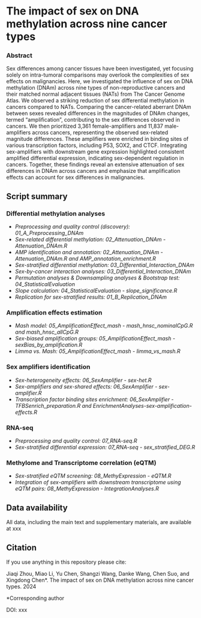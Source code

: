 The impact of sex on DNA methylation across nine cancer types
=
### Abstract
Sex differences among cancer tissues have been investigated, yet focusing solely on intra-tumoral comparisons may overlook the complexities of sex effects on malignancies. Here, we investigated the influence of sex on DNA methylation (DNAm) across nine types of non-reproductive cancers and their matched normal adjacent tissues (NATs) from The Cancer Genome Atlas. We observed a striking reduction of sex differential methylation in cancers compared to NATs. Comparing the cancer-related aberrant DNAm between sexes revealed differences in the magnitudes of DNAm changes, termed “amplification”, contributing to the sex differences observed in cancers. We then prioritized 3,361 female-amplifiers and 11,837 male-amplifiers across cancers, representing the observed sex-related magnitude differences. These amplifiers were enriched in binding sites of various transcription factors, including P53, SOX2, and CTCF. Integrating sex-amplifiers with downstream gene expression highlighted consistent amplified differential expression, indicating sex-dependent regulation in cancers. Together, these findings reveal an extensive attenuation of sex differences in DNAm across cancers and emphasize that amplification effects can account for sex differences in malignancies. 

## Script summary

### Differential methylation analyses

- *Preprocessing and quality control (discovery): 01_A_Preprocessing_DNAm*<br />
- *Sex-related differential methylation: 02_Attenuation_DNAm - Attenuation_DNAm.R*<br />
- *AMP identification and annotation: 02_Attenuation_DNAm - Attenuation_DNAm.R and AMP_annotation_enrichment.R*<br />
- *Sex-stratified differential methylation: 03_Differential_Interaction_DNAm*<br />
- *Sex-by-cancer interaction analyses: 03_Differential_Interaction_DNAm*<br />
- *Permutation analyses & Downsampling analyses & Bootstrap test: 04_StatisticalEvaluation*<br />
- *Slope calculation: 04_StatisticalEvaluation - slope_significance.R*<br />
- *Replication for sex-stratified results: 01_B_Replication_DNAm*<br />

### Amplification effects estimation

- *Mash model: 05_AmplificationEffect_mash - mash_hnsc_nominalCpG.R and mash_hnsc_allCpG.R*<br />
- *Sex-biased amplification groups: 05_AmplificationEffect_mash - sexBias_by_amplification.R*<br />
- *Limma vs. Mash: 05_AmplificationEffect_mash - limma_vs_mash.R*<br />

### Sex amplifiers identification

- *Sex-heterogeneity effects: 06_SexAmplifier - sex-het.R*<br />
- *Sex-amplifiers and sex-shared effects: 06_SexAmplifier - sex-amplifier.R*<br />
- *Transcription factor binding sites enrichment: 06_SexAmplifier - TFBSenrich_preparation.R and EnrichmentAnalyses-sex-amplification-effects.R*<br />

### RNA-seq

- *Preprocessing and quality control: 07_RNA-seq.R*<br />
- *Sex-stratified differential expression: 07_RNA-seq - sex_stratified_DEG.R*<br />

### Methylome and Transcriptome correlation (eQTM)

- *Sex-stratified eQTM screening: 08_MethyExpression - eQTM.R*<br />
- *Integration of sex-amplifiers with downstream transcriptome using eQTM pairs: 08_MethyExpression - IntegrationAnalyses.R*<br />

## Data availability

All data, including the main text and supplementary materials, are available at xxx

## Citation

If you use anything in this repository please cite:<br />

Jiaqi Zhou, Miao Li, Yu Chen, Shangzi Wang, Danke Wang, Chen Suo, and Xingdong Chen*. The impact of sex on DNA methylation across nine cancer types. 2024<br />

*Corresponding author<br />

DOI: xxx
